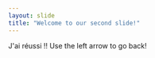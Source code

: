 ```yaml
---
layout: slide
title: "Welcome to our second slide!"
---
```

J'ai réussi !!
Use the left arrow to go back!
